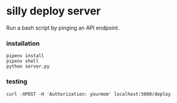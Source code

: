 # silly deploy server

Run a bash script by pinging an API endpoint.

### installation
```
pipenv install
pipenv shell
python server.py
```

### testing
```
curl -XPOST -H 'Authorization: yourmom' localhost:5000/deploy
```

